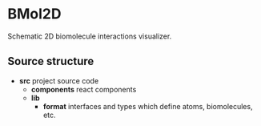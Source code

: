 # BMol2D
Schematic 2D biomolecule interactions visualizer.

## Source structure
- **src** project source code 
    - **components** react components
    - **lib**
        -  **format** interfaces and types which define atoms, biomolecules, etc.